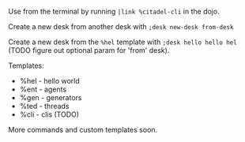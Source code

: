 Use from the terminal by running `|link %citadel-cli` in the dojo.

Create a new desk from another desk with `;desk new-desk from-desk`

Create a new desk from the `%hel` template with `;desk hello hello hel` (TODO figure out optional param for 'from' desk).

Templates:

- %hel - hello world
- %ent - agents
- %gen - generators
- %ted - threads
- %cli - clis (TODO)

More commands and custom templates soon.
